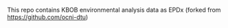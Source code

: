This repo contains KBOB environmental analysis data as EPDx (forked from https://github.com/ocni-dtu)